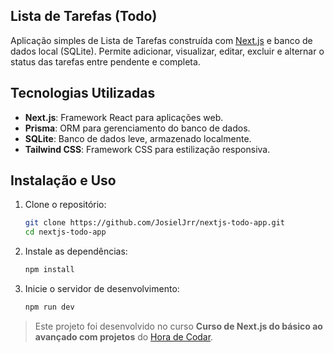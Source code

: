 ## Lista de Tarefas (Todo)

Aplicação simples de Lista de Tarefas construída com [Next.js](https://nextjs.org/) e banco de dados local (SQLite). Permite adicionar, visualizar, editar, excluir e alternar o status das tarefas entre pendente e completa.

## Tecnologias Utilizadas

- **Next.js**: Framework React para aplicações web.
- **Prisma**: ORM para gerenciamento do banco de dados.
- **SQLite**: Banco de dados leve, armazenado localmente.
- **Tailwind CSS**: Framework CSS para estilização responsiva.

## Instalação e Uso

1. Clone o repositório:
   ```bash
   git clone https://github.com/JosielJrr/nextjs-todo-app.git
   cd nextjs-todo-app
   ```
2. Instale as dependências:
   ```bash
   npm install
   ```
3. Inicie o servidor de desenvolvimento:
   ```bash
   npm run dev
   ```

> Este projeto foi desenvolvido no curso **Curso de Next.js do básico ao avançado com projetos** do [Hora de Codar](https://app.horadecodar.com.br/).
